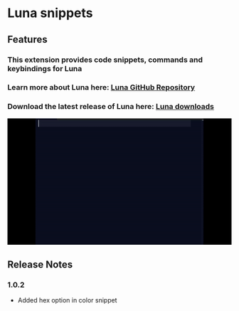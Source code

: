 # Luna snippets

## Features

### This extension provides code snippets, commands and keybindings for Luna

### Learn more about Luna here: [Luna GitHub Repository](https://github.com/XyronLabs/Luna)

### Download the latest release of Luna here: [Luna downloads](https://github.com/XyronLabs/Luna/releases)

![Luna app template](https://raw.githubusercontent.com/XyronLabs/xyronlabs.github.io/master/img/Luna/vscode_luna_snippet.gif)

## Release Notes

### 1.0.2

- Added hex option in color snippet
